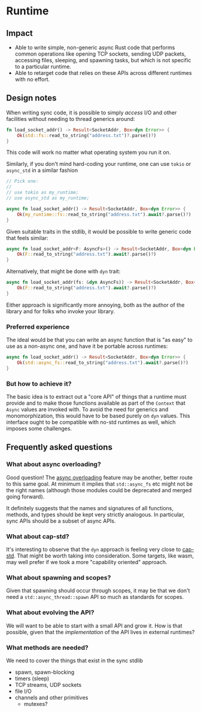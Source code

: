 # Runtime

## Impact

* Able to write simple, non-generic async Rust code that performs common operations like opening TCP sockets, sending UDP packets, accessing files, sleeping, and spawning tasks, but which is not specific to a particular runtime.
* Able to retarget code that relies on these APIs across different runtimes with no effort.

## Design notes

When writing sync code, it is possible to simply _access_ I/O and other facilities without needing to thread generics around:

```rust
fn load_socket_addr() -> Result<SocketAddr, Box<dyn Error>> {
    Ok(std::fs::read_to_string("address.txt")?.parse()?)
}
```

This code will work no matter what operating system you run it on.

Similarly, if you don't mind hard-coding your runtime, one can use `tokio` or `async_std` in a similar fashion

```rust
// Pick one:
//
// use tokio as my_runtime;
// use async_std as my_runtime;

async fn load_socket_addr() -> Result<SocketAddr, Box<dyn Error>> {
    Ok(my_runtime::fs::read_to_string("address.txt").await?.parse()?)
}
```

Given suitable traits in the stdlib, it would be possible to write generic code that feels similar:

```rust
async fn load_socket_addr<F: AsyncFs>() -> Result<SocketAddr, Box<dyn Error>> {
    Ok(F::read_to_string("address.txt").await?.parse()?)
}
```

Alternatively, that might be done with `dyn` trait:

```rust
async fn load_socket_addr(fs: &dyn AsyncFs)) -> Result<SocketAddr, Box<dyn Error>> {
    Ok(F::read_to_string("address.txt").await?.parse()?)
}
```

Either approach is significantly more annoying, both as the author of the library and for folks who invoke your library.

### Preferred experience

The ideal would be that you can write an async function that is "as easy" to use as a non-async one, and have it be portable across runtimes:

```rust
async fn load_socket_addr() -> Result<SocketAddr, Box<dyn Error>> {
    Ok(std::async_fs::read_to_string("address.txt").await?.parse()?)
}
```

### But how to achieve it?

The basic idea is to extract out a "core API" of things that a runtime must provide and to make those functions available as part of the `Context` that `Async` values are invoked with. To avoid the need for generics and monomorphization, this would have to be based purely on `dyn` values. This interface ought to be compatible with no-std runtimes as well, which imposes some challenges.

## Frequently asked questions

### What about async overloading?

Good question! The [async overloading](../async_overloading.md) feature may be another, better route to this same goal. At minimum it implies that `std::async_fs` etc might not be the right names (although those modules could be deprecated and merged going forward).

It definitely suggests that the names and signatures of all functions, methods, and types should be kept very strictly analogous. In particular, sync APIs should be a subset of async APIs.

### What about cap-std?

It's interesting to observe that the `dyn` approach is feeling very close to [cap-std](https://blog.sunfishcode.online/introducing-cap-std/). That might be worth taking into consideration. Some targets, like wasm, may well prefer if we took a more "capability oriented" approach.

### What about spawning and scopes?

Given that spawning should occur through scopes, it may be that we don't need a `std::async_thread::spawn` API so much as standards for scopes.

### What about evolving the API?

We will want to be able to start with a small API and grow it. How is that possible, given that the *implementation* of the API lives in external runtimes?

### What methods are needed?

We need to cover the things that exist in the sync stdlib

* spawn, spawn-blocking
* timers (sleep)
* TCP streams, UDP sockets
* file I/O
* channels and other primitives
    * mutexes?
